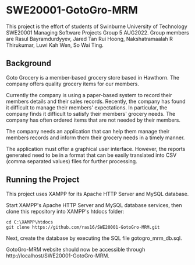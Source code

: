 # SWE20001-GotoGro-MRM
This project is the effort of students of Swinburne University of Technology SWE20001 Managing Software Projects Group 5 AUG2022. Group members are Rasul Bayramdurdyyev, Jared Tan Rui Hoong, Nakshatramaalah R Thirukumar, Luwi Kah Wen, So Wai Ting.

## Background
Goto Grocery is a member-based grocery store based in Hawthorn. The company offers quality grocery items for our members.

Currently the company is using a paper-based system to record their members details and their sales records. Recently, the company has found it difficult to manage their members' expectations. In particular, the company finds it difficult to satisfy their members' grocery needs. The company has often ordered items that are not needed by their members.

The company needs an application that can help them manage their members records and inform them their grocery needs in a timely manner.

The application must offer a graphical user interface. However, the reports generated need to be in a format that can be easily translated into CSV (comma separated values) files for further processing.

## Running the Project
This project uses XAMPP for its Apache HTTP Server and MySQL database.

Start XAMPP's Apache HTTP Server and MySQL database services, then clone this repository into XAMPP's htdocs folder:
```console
cd C:\XAMPP\htdocs
git clone https://github.com/ras16/SWE20001-GotoGro-MRM.git
```
Next, create the database by executing the SQL file gotogro_mrm_db.sql.

GotoGro-MRM website should now be accessible through http://localhost/SWE20001-GotoGro-MRM.

